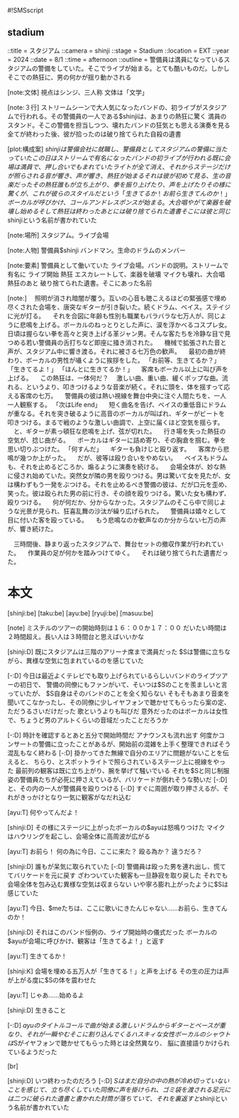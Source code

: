 #!SMSscript

## stadium

::title = スタジアム
::camera = shinji
::stage = Stadium
::location = EXT
::year = 2024
::date = 8/1
::time = afternoon
::outline = 警備員は満員になっているスタジアムの警備をしていた。そこでライブが始まる。とても酷いものだ。しかしそこでの熱狂に、男の何かが揺り動かされる

[note:文体]
視点はシンジ、三人称
文体は「文学」

[note:３行]
ストリームシーンで大人気になったバンドの、初ライブがスタジアムで行われる。その警備員の一人である$shinjiは、あまりの熱狂に驚く
満員のスタンド。そこの警備を担当しつつ、壊れたバンドの狂気とも思える演奏を見る
全てが終わった後、彼が拾ったのは破り捨てられた自殺の遺書

[plot:構成案]
$shinjiは警備会社に就職し、警備員としてスタジアムの警備に当たっていた
この日はストリームで有名になったバンドの初ライブが行われる
既に会場は満員で、押し合いでもまれていた
ライトが全て消え、それからステージだけが照らされる
音が響き、声が響き、熱狂が始まる
それは彼が初めて見る、生の音楽だった
その熱狂
誰もが立ち上がり、拳を振り上げたり、声を上げたり
その様に驚くが、これが彼らのスタイルだという
「生きてるか！　お前ら生きてんのか！」
ボーカルが呼びかけ、コールアンドレスポンスが始まる。大合唱
やがて楽器を破壊し始める
そして熱狂は終わった
あとには破り捨てられた遺書
そこには彼と同じ$shinjiという名前が書かれていた

[note:場所]
スタジアム。ライブ会場

[note:人物]
警備員$shinji
バンドマン。生命のドラムのメンバー

[note:要素]
警備員として働いていた
ライブ会場。バンドの説明。ストリームで有名に
ライブ開始
熱狂
エスカレートして、楽器を破壊
マイクも壊れ、大合唱
熱狂のあと
破り捨てられた遺書。そこにあった名前

[note:]
　照明が消され暗闇が覆う。互いの心音も聴こえるほどの緊張感で埋め尽くされた会場を、唐突なギターが引き裂いた。続くドラム、ベイス。ステイジに光が灯る。
　それを合図に年齢も性別も職業もバラバラな七万人が、同じように悲鳴を上げる。ボーカルのねっとりとした声に、涙を浮かべるコスプレ女。日頃は握らない拳を高々と突き上げる革ジャン男。そんな客たちを冷静な目で見つめる若い警備員の舌打ちなど即座に掻き消された。
　機械で拡張された音と声が、スタジアム中に響き渡る。それに被さる七万色の歓声。
　最初の曲が終わり、ボーカルの男性が囁くように挨拶をした。
「お前等、生きてるか？」
「生きてるよ！」
「ほんとに生きてるか！」
　客席もボーカル以上に叫び声を上げる。
　この熱狂は、一体何だ？
　激しい曲、重い曲、緩くポップな曲。流れる、というより、叩きつけるような音楽が続く。それに頭を、体を揺すって応える客席の七万。
　警備員の彼は熱い視線を舞台中央に注ぐ人間たちを、一人一人観察する。
「次はLife end」
　短く曲名を告げ、ベイスの重低音にドラムが重なる。それを突き破るように高音のボーカルが叫ばれ、ギターがビートを叩きつける。まるで戦のような激しい曲調で、上空に届くほど空気を揺らす。
　と、ギターが素っ頓狂な悲鳴を上げ、弦が切れた。
　行き場を失った熱狂の空気が、捻じ曲がる。
　ボーカルはギターに詰め寄り、その胸倉を掴む。拳を思い切りぶつけた。
「何すんだ」
　ギターも負けじと殴り返す。
　客席から悲鳴が幾つか上がった。
　だが、彼等は殴り合いをやめない。
　ベイスもドラムも、それを止めるどころか、煽るように演奏を続ける。
　会場全体が、妙な熱に侵され始めていた。突然女が隣の男を殴りつける。男は驚いて女を見たが、女は構わずもう一発をぶつける。それを止めるべき警備の彼は、だが口元を歪め、笑った。彼は殴られた男の前に行き、その顔を殴りつける。驚いた女も構わず、殴りつける。
　何が何だか、分からなかった。スタジアムのそこら中で同じような光景が見られ、狂喜乱舞の沙汰が繰り広げられた。
　警備員は嬉々として目に付いた客を殴っている。
　もう悲鳴なのか歓声なのか分からない七万の声が、響き続けた。

　三時間後、静まり返ったスタジアムで、舞台セットの撤収作業が行われていた。
　作業員の足が何かを踏みつけてゆく。
　それは破り捨てられた遺書だった。


# 本文

[shinji:be]
[taku:be]
[ayu:be]
[ryuji:be]
[masuu:be]

[note]
ミスチルのツアーの開始時刻は１６：００か１７：００
だいたい時間は２時間超え。長い人は３時間台と思えばいいかな

[shinji:D]
既にスタジアムは三階のアリーナ席まで満員だった
$Sは警備に立ちながら、異様な空気に包まれているのを感じていた

[-:D]
今日は最近よくテレビでも取り上げられているらしいバンドのライブツアーの初日で、
警備の同僚にもファンがいて、そいつは$Sのことを羨ましいと言っていたが、
$S自身はそのバンドのことを全く知らない
そもそもあまり音楽を聞いてこなかったし、その同僚に少しイヤフォンで聴かせてもらったら案の定、ただうるさいだけだった
歌というよりも叫びだ
意外だったのはボーカルは女性で、ちょうど男のアルトくらいの音域だったことだろうか

[-:D]
時計を確認するとあと五分で開始時間だ
アナウンスも流れ出す
何度かコンサートの警備に立ったことがあるが、開始前の混雑を上手く整理できればそう混乱もなく終わる
[-:D]
掛かってきた無線で自分のエリアに問題がないことを伝えると、
ちらり、とスポットライトで照らされているステージ上に視線をやった
最前列の観客は既に立ち上がり、腕を挙げて騒いでいる
それを$Sと同じ制服姿の警備員たちが必死に押さえているが、バリケードが倒れそうな勢いだ
[-:D]
と、その内の一人が警備員を殴りつける
[-:D]
すぐに周囲が取り押さえるが、それがきっかけとなり一気に観客がなだれ込む

[ayu:T]
何やってんだよ！

[shinji:D]
その様にステージに上がったボーカルの$ayuは怒鳴りつけた
マイクはハウリングを起こし、会場全体に高周波が広がる

[ayu:T]
お前ら！
何の為に今日、ここに来た？
殴る為か？
違うだろ？

[shinji:D]
誰もが呆気に取られていた
[-:D]
警備員は殴った男を連れ出し、慌ててバリケードを元に戻す
ざわついていた観客も一旦静寂を取り戻した
それでも会場全体を包み込む異様な空気は収まらない
いや寧ろ膨れ上がったように$Sは感じていた

[ayu:T]
今日、$meたちは、ここに歌いにきたんじゃない……お前ら、生きてんのか！

[shinji:D]
それはこのバンド恒例の、ライブ開始時の儀式だった
ボーカルの$ayuが会場に呼びかけ、観客は「生きてるよ！」と返す

[ayu:T]
生きてるか！

[shinji:K]
会場を埋める五万人が「生きてる！」と声を上げる
その生の圧力は声が上がる度に$Sの体を震わせた

[ayu:T]
じゃあ……始めるよ

[shinji:D]
生きること

[-:D]
$ayuのタイトルコールで曲が始まる
激しいドラムからギターとベースが重なり、それが一瞬やむ
そこに割り込んでくるハスキィな女性ボーカルのシャウトは$Sがイヤフォンで聴かせてもらった時とは全然異なり、
脳に直接語りかけられているようだった

[br]

[shinji:D]
いつ終わったのだろう
[-:D]
$Sはまだ自分の中の熱が冷め切っていないことを感じて、立ち尽くしていた
同僚に声を掛けられ、ゴミ袋を渡される
足元には二つに破られた遺書と書かれた封筒が落ちていて、それを裏返すと$shinjiという名前が書かれていた
